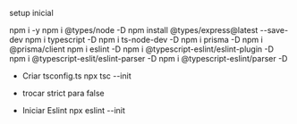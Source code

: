setup inicial

npm i -y
npm i @types/node -D
npm install @types/express@latest --save-dev
npm i typescript -D
npm i ts-node-dev -D
npm i prisma -D
npm i @prisma/client
npm i eslint -D
npm i @typescript-eslint/eslint-plugin -D
npm i @typescript-eslit/eslint-parser -D
npm i @typescript-eslint/parser -D

- Criar tsconfig.ts
  npx tsc --init

* trocar strict para false

- Iniciar Eslint
  npx eslint --init
